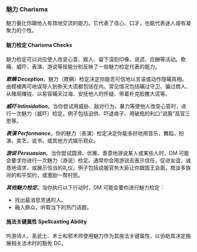 ### 魅力 Charisma

魅力量化你跟他人有效地交流的能力。它代表了信心、口才，也能代表迷人或有凝聚力的个性。

#### 魅力检定 Charisma Checks

魅力检定可以对应使人改变心意、娱人、留下深刻印像、说谎、应酬等活动。欺暪、威吓、表演、游说等技能分别反映了一些魅力检定代表的能力。

***欺瞒 Deception***。魅力（欺瞒）检定决定你能否可信地以言语或动作隐暪真相。由模棱两可地误导人到弥天大谎都包括在内。常见情况包括暪过守卫、骗过商人、从赌局赚钱、以易容暪天过海、安抚他人的怀疑、带着朴克脸撒大谎等。

***威吓 Intimidation***。当你尝试用威胁、敌对行为、暴力等使他人改变心意时，进行一次魅力（威吓）检定。例子包括迫供、吓退痞子、用破瓶的利口“说服”高官三思等。

***表演 Performance***。你的魅力（表演）检定决定你能多好地用音乐，舞蹈，扮演，卖艺，说书，或其他方式娱乐观众。

***游说 Persuasion***。当你尝试圆滑、优雅、善意地游说某人或某些人时，DM 可能会要求你进行一次魅力（游说）检定。通常你会用游说去表示信任，促进友谊，诚恳地请求，或展示恰当的礼仪。例子包括说服官务大臣让你跟国王会面，商谈多族间的和平契约，或激励一帮村民。

***其他魅力检定***。当你执行以下行动时，DM 可能会要你进行魅力检定：
- 找出最消息灵通的人。
- 融入群众，听取当下的热门话题。

#### 施法关键属性 Spellcasting Ability

吟游诗人、圣武士、术士和邪术师使用魅力作为其施法关键属性，以协助其决定施展相关法术时的豁免 DC。

